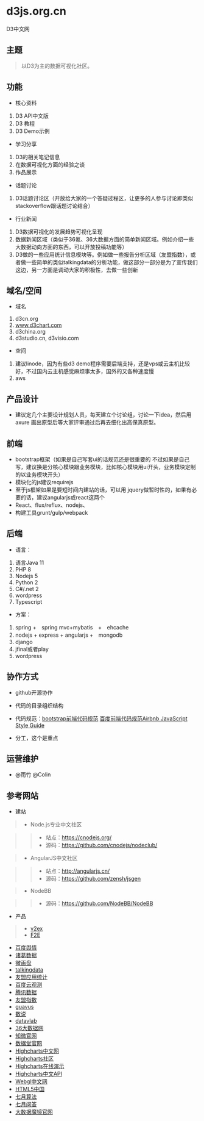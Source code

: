 # d3js.org.cn
D3中文网

## 主题

> 以D3为主的数据可视化社区。

## 功能

* 核心资料

>
1. D3 API中文版
2. D3 教程
3. D3 Demo示例

* 学习分享

>
1. D3的相关笔记信息
2. 在数据可视化方面的经验之谈
3. 作品展示

* 话题讨论

>
1. D3话题讨论区（开放给大家的一个答疑过程区，让更多的人参与讨论即类似stackoverflow跟话题讨论结合）

* 行业新闻

>
1. D3数据可视化的发展趋势可视化呈现
2. 数据新闻区域（类似于36氪、36大数据方面的简单新闻区域。例如介绍一些大数据动向方面的东西，可以开放投稿功能等）
3. D3做的一些应用统计信息模块等。例如做一些报告分析区域（友盟指数），或者做一些简单的类似talkingdata的分析功能，做这部分一部分是为了宣传我们这边，另一方面是调动大家的积极性，去做一些创新



## 域名/空间

* 域名 

>
1. d3cn.org
2. www.d3chart.com
3. d3china.org
4. d3studio.cn, d3visio.com

* 空间

>
1. 建议linode，因为有些d3 demo程序需要后端支持，还是vps或云主机比较好，不过国内云主机感觉麻烦事太多，国外的又各种速度慢
2. aws

## 产品设计

*  建议定几个主要设计规划人员，每天建立个讨论组，讨论一下idea，然后用axure 画出原型后等大家评审通过后再去细化出高保真原型。
 
## 前端

* bootstrap框架（如果是自己写套ui的话规范还是很重要的   不过如果是自己写，建议换是分核心模块跟业务模块，比如核心模块用ui开头，业务模块定制的以业务模块开头）
* 模块化的js建议requirejs
* 至于js框架如果是要短时间内建站的话，可以用 jquery做暂时性的，如果有必要的话，建议angularjs或react这两个
* React、flux/reflux、nodejs、
* 构建工具grunt/gulp/webpack

## 后端

* 语言：

>
1. 语言Java 11
2. PHP 8
3. Nodejs 5
4. Python 2
5. C#/.net 2
6. wordpress
7. Typescript

* 方案：

>
1. spring +　spring mvc+mybatis　+　ehcache
2. nodejs + express + angularjs +　mongodb
3. django
4. jfinal或者play
5. wordpress


## 协作方式

* github开源协作

* 代码的目录组织结构

* 代码规范：[bootstrap前端代码规范](http://codeguide.bootcss.com/) [百度前端代码规范](https://github.com/ecomfe/spec)[Airbnb JavaScript Style Guide](https://github.com/sivan/javascript-style-guide/blob/master/es5/README.md)

* 分工，这个是重点


## 运营维护

* @雨竹 @Colin

## 参考网站

* 建站

>+ Node.js专业中文社区

>>- 站点：https://cnodejs.org/
>>- 源码：https://github.com/cnodejs/nodeclub/


>+ AngularJS中文社区

>>+ 站点：http://angularjs.cn/
>>+ 源码：https://github.com/zensh/jsgen

>+ NodeBB

>>+ 源码：https://github.com/NodeBB/NodeBB

* 产品


>+ [v2ex](http://www.v2ex.com/)
>+ [F2E](http://f2e.im/)
* [百度舆情](http://yuqing.baidu.com/zhengwu/home/Intro/index?castk=LTE%3D)
* [诸葛数据](http://zhugeio.com/)
* [微画盘](http://www.weihuapan.com/)
* [talkingdata](https://www.talkingdata.com/)
* [友盟应用统计](http://www.umeng.com/apps/4100008dd65107258db11ef4/reports/installation)
* [百度云观测](http://ce.baidu.com/index/monitor)
* [腾讯数据](http://data.qq.com/)
* [友盟指数](http://umindex.com/)
* [guavus](http://www.guavus.com/products/)
* [数说](http://shushuo.baidu.com/web/)
* [datavlab](http://datavlab.org/)
* [36大数据网](http://www.36dsj.com/)
* [知微官网](http://www.zhiweidata.com/)
* [数据堂官网](http://crowd.datatang.com/)
* [Highcharts中文网](http://www.hcharts.cn/)
* [Highcharts社区](http://highcharts.me)
* [Highcharts在线演示](http://www.hcharts.cn/demo/index.php)
* [Highcharts中文API](http://www.hcharts.cn/api/index.php)
* [Webgl中文网](http://www.hewebgl.com/)
* [HTML5中国](http://www.html5cn.org/)
* [七月算法](http://www.julyedu.com/)
* [七月问答](http://ask.julyedu.com/)
* [大数据魔镜官网](http://www.moojnn.com/?ref=sogou1)
